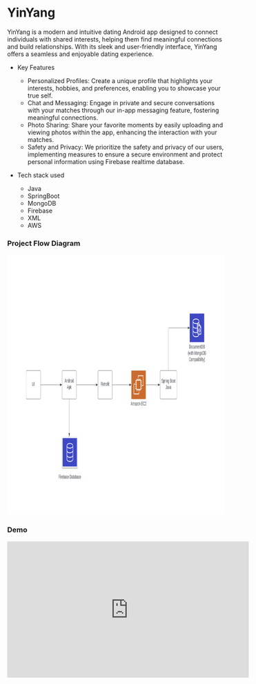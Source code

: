 # YinYang

YinYang is a modern and intuitive dating Android app designed to connect individuals with shared
interests, helping them find meaningful connections and build relationships. With its sleek and
user-friendly interface, YinYang offers a seamless and enjoyable dating experience.

* Key Features
  * Personalized Profiles: Create a unique profile that highlights your interests, hobbies, and
  preferences, enabling you to showcase your true self.
  * Chat and Messaging: Engage in private and secure conversations with your matches through our in-app
  messaging feature, fostering meaningful connections.
  * Photo Sharing: Share your favorite moments by easily uploading and viewing photos within the app,
  enhancing the interaction with your matches.
  * Safety and Privacy: We prioritize the safety and privacy of our users, implementing measures to
  ensure a secure environment and protect personal information using Firebase realtime database.

* Tech stack used
    * Java
    * SpringBoot
    * MongoDB
    * Firebase
    * XML
    * AWS

### Project Flow Diagram

<img src="/ProjectFlowDiagram.png" alt="Project Flow Diagram" width="800" height="600">

### Demo

<iframe width="560" height="315" src="https://firebasestorage.googleapis.com/v0/b/yinyang-9f595.appspot.com/o/personal%2FYinYangDemo.mov?alt=media&token=67eaea83-4a9f-4718-8d5f-ace208a75f0b" frameborder="0" allowfullscreen></iframe>
